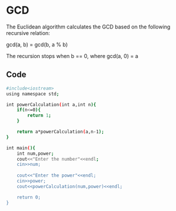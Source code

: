 
# GCD

The Euclidean algorithm calculates the GCD based on the following recursive relation:

gcd(a, b) = gcd(b, a % b) 

The recursion stops when b == 0, where gcd(a, 0) = a




## Code


```bash
#include<iostream>
using namespace std;

int powerCalculation(int a,int n){
    if(n<=0){
        return 1;
    }

    return a*powerCalculation(a,n-1);
}

int main(){
    int num,power;
    cout<<"Enter the number"<<endl;
    cin>>num;
    
    cout<<"Enter the power"<<endl;
    cin>>power;
    cout<<powerCalculation(num,power)<<endl;

    return 0;
}
```

